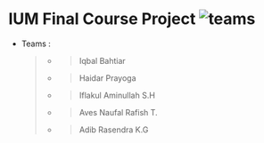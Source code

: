 # IUM Final Course Project ![teams](https://img.shields.io/badge/TeamSpeak-4B69B6.svg?style=for-the-badge&logo=TeamSpeak&logoColor=white)
* Teams :
  > * >Iqbal Bahtiar
  > * >Haidar Prayoga 
  > * >Iflakul Aminullah S.H
  > * >Aves Naufal Rafish T.
  > * >Adib Rasendra K.G
